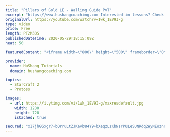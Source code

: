 ```yaml
---
title: "Pillars of Gold LE - Walling Guide PvT"
excerpt: "https://www.hushangcoaching.com Interested in lessons? Check out the website for more information ------------------------------------------------------------------------------------------------------- Want to support HuShang Tutorials directly? Patreon is a website where you can contribute a monthly"
originalUrl: https://youtube.com/watch?v=1wk_1EV9I-g
type: video
price: Free
length: PT2M30S
publishedDateTime: 2020-05-29T18:15:09Z
heat: 50

featuredContent: "<iframe width=\"800\" height=\"500\" frameborder=\"0\" src=\"https://www.youtube.com/embed/1wk_1EV9I-g\" allow=\"accelerometer; autoplay; encrypted-media; gyroscope; picture-in-picture\" allowfullscreen></iframe>"

provider:
  name: HuShang Tutorials
  domain: hushangcoaching.com

topics:
  - StarCraft 2
  - Protoss

images:
  - url: https://i.ytimg.com/vi/1wk_1EV9I-g/maxresdefault.jpg
    width: 1280
    height: 720
    isCached: true

secured: "xI7jhG6xgr7+bQrruLtZJKavb84Y9+bXeqzLzKbNsYPULeSUNRdq2WyNEoznnu2Bp4B6ayacLP4Q98HBI3zHmpM1mP5Fwga0+RPpT2ppaEpz2sMHf1z0RUfiqHz4V89qPA8wNLOTy0VaEbfjOE+23nczjD870gZnMyHByHf8zIu1RsmMXvVuBycaZs7khYnXwFpOp0wE9s8G/0ib0jmtGykUUFuEucROcKn2yIUrwnbSkyMd1DkYiG5Oiq2JN3/SFkPxYtTsnNmhoN7yKgPp591uTDbNaidcAZauBZtp+oa5HE4VqnZi1+KdKbTNkDjLhVZLSePLpQjiwUOnWWLgiOQWAvNTimjPmPhMJzZ3iVPth/eyhfaTeX70Ixq507LjbZSOhcBU55870iIHQQ6hlTLjnOclUiR0Ga9K3rkwrk0=;eUqe9MV+M8rjCHgEkSCXbg=="
---
```


